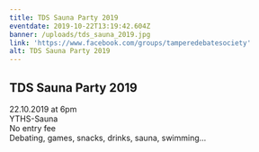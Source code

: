 ```yaml
---
title: TDS Sauna Party 2019
eventdate: 2019-10-22T13:19:42.604Z
banner: /uploads/tds_sauna_2019.jpg
link: 'https://www.facebook.com/groups/tamperedebatesociety'
alt: TDS Sauna Party 2019
---
```

## TDS Sauna Party 2019

22.10.2019 at 6pm\
YTHS-Sauna\
No entry fee\
Debating, games, snacks, drinks, sauna, swimming...
